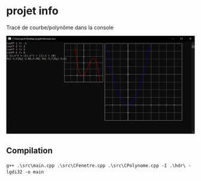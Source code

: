 # projet info
Tracé de courbe/polynôme dans la console

![screenshot_résultat](screenshot_resultat.png)

## Compilation
`g++ .\src\main.cpp .\src\CFenetre.cpp .\src\CPolynome.cpp -I .\hdr\ -lgdi32 -o main`
